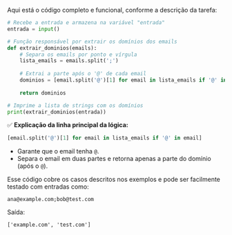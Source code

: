 Aqui está o código completo e funcional, conforme a descrição da tarefa:

```python
# Recebe a entrada e armazena na variável "entrada" 
entrada = input()

# Função responsável por extrair os domínios dos emails
def extrair_dominios(emails):
    # Separa os emails por ponto e vírgula
    lista_emails = emails.split(';')
    
    # Extrai a parte após o '@' de cada email
    dominios = [email.split('@')[1] for email in lista_emails if '@' in email]
    
    return dominios

# Imprime a lista de strings com os domínios
print(extrair_dominios(entrada))
```

✅ **Explicação da linha principal da lógica:**

```python
[email.split('@')[1] for email in lista_emails if '@' in email]
```

* Garante que o email tenha `@`.
* Separa o email em duas partes e retorna apenas a parte do domínio (após o `@`).

Esse código cobre os casos descritos nos exemplos e pode ser facilmente testado com entradas como:

```
ana@example.com;bob@test.com
```

Saída:

```
['example.com', 'test.com']
```
